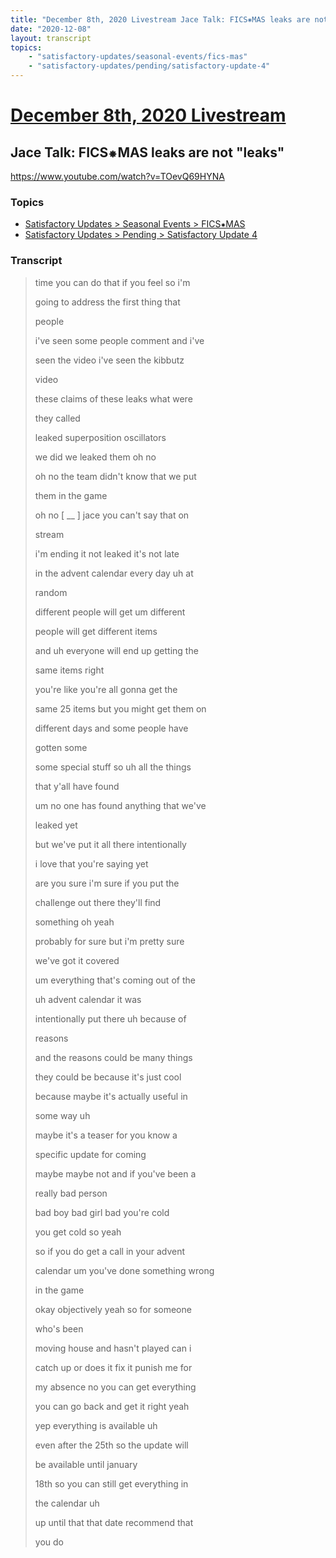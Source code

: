 ```yaml
---
title: "December 8th, 2020 Livestream Jace Talk: FICS⁕MAS leaks are not \"leaks\""
date: "2020-12-08"
layout: transcript
topics:
    - "satisfactory-updates/seasonal-events/fics-mas"
    - "satisfactory-updates/pending/satisfactory-update-4"
---
```

# [December 8th, 2020 Livestream](../2020-12-08.md)
## Jace Talk: FICS⁕MAS leaks are not "leaks"
https://www.youtube.com/watch?v=TOevQ69HYNA

### Topics
* [Satisfactory Updates > Seasonal Events > FICS⁕MAS](../topics/satisfactory-updates/seasonal-events/fics-mas.md)
* [Satisfactory Updates > Pending > Satisfactory Update 4](../topics/satisfactory-updates/pending/satisfactory-update-4.md)

### Transcript

> time you can do that if you feel so i'm
> 
> going to address the first thing that
> 
> people
> 
> i've seen some people comment and i've
> 
> seen the video i've seen the kibbutz
> 
> video
> 
> these claims of these leaks what were
> 
> they called
> 
> leaked superposition oscillators
> 
> we did we leaked them oh no
> 
> oh no the team didn't know that we put
> 
> them in the game
> 
> oh no [ __ ] jace you can't say that on
> 
> stream
> 
> i'm ending it not leaked it's not late
> 
> in the advent calendar every day uh at
> 
> random
> 
> different people will get um different
> 
> people will get different items
> 
> and uh everyone will end up getting the
> 
> same items right
> 
> you're like you're all gonna get the
> 
> same 25 items but you might get them on
> 
> different days and some people have
> 
> gotten some
> 
> some special stuff so uh all the things
> 
> that y'all have found
> 
> um no one has found anything that we've
> 
> leaked yet
> 
> but we've put it all there intentionally
> 
> i love that you're saying yet
> 
> are you sure i'm sure if you put the
> 
> challenge out there they'll find
> 
> something oh yeah
> 
> probably for sure but i'm pretty sure
> 
> we've got it covered
> 
> um everything that's coming out of the
> 
> uh advent calendar it was
> 
> intentionally put there uh because of
> 
> reasons
> 
> and the reasons could be many things
> 
> they could be because it's just cool
> 
> because maybe it's actually useful in
> 
> some way uh
> 
> maybe it's a teaser for you know a
> 
> specific update for coming
> 
> maybe maybe not and if you've been a
> 
> really bad person
> 
> bad boy bad girl bad you're cold
> 
> you get cold so yeah
> 
> so if you do get a call in your advent
> 
> calendar um you've done something wrong
> 
> in the game
> 
> okay objectively yeah so for someone
> 
> who's been
> 
> moving house and hasn't played can i
> 
> catch up or does it fix it punish me for
> 
> my absence no you can get everything
> 
> you can go back and get it right yeah
> 
> yep everything is available uh
> 
> even after the 25th so the update will
> 
> be available until january
> 
> 18th so you can still get everything in
> 
> the calendar uh
> 
> up until that that date recommend that
> 
> you do
> 

